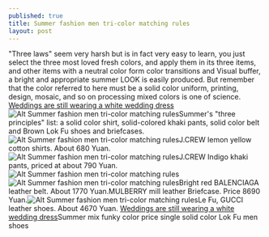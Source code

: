 ```yaml
---
published: true
title: Summer fashion men tri-color matching rules
layout: post
---
```

\"Three laws\" seem very harsh but is in fact very easy to learn, you just select the three most loved fresh colors, and apply them in its three items, and other items with a neutral color form color transitions and Visual buffer, a bright and appropriate summer LOOK is easily produced. But remember that the color referred to here must be a solid color uniform, printing, design, mosaic, and so on processing mixed colors is one of science. [Weddings are still wearing a white wedding dress](http://www.mkfans.com/2015/11/27/weddings-are-still-wearing-a-white-wedding-dress-you-out-europe-big-lady-wedding/)![Alt Summer fashion men tri-color matching rules](http://nixcase.files.wordpress.com/2016/01/782f13d7.jpeg)Summer\'s \"three principles\" list: a solid color shirt, solid-colored khaki pants, solid color belt and Brown Lok Fu shoes and briefcases.![Alt Summer fashion men tri-color matching rules](http://nixcase.files.wordpress.com/2016/01/783b0d05.jpeg)J.CREW lemon yellow cotton shirts. About 680 Yuan.![Alt Summer fashion men tri-color matching rules](http://nixcase.files.wordpress.com/2016/01/78397c67.jpeg)J.CREW Indigo khaki pants, priced at about 790 Yuan.![Alt Summer fashion men tri-color matching rules](http://nixcase.files.wordpress.com/2016/01/782f1ace.jpeg)![Alt Summer fashion men tri-color matching rules](http://nixcase.files.wordpress.com/2016/01/783b7580.jpeg)Bright red BALENCIAGA leather belt. About 1770 Yuan.MULBERRY mill leather Briefcase. Price 8690 Yuan.![Alt Summer fashion men tri-color matching rules](http://nixcase.files.wordpress.com/2016/01/783046c8.jpeg)Le Fu, GUCCI leather shoes. About 4670 Yuan. [Weddings are still wearing a white wedding dress](http://www.mkfans.com/2015/11/27/weddings-are-still-wearing-a-white-wedding-dress-you-out-europe-big-lady-wedding/)Summer mix funky color price single solid color Lok Fu men shoes
